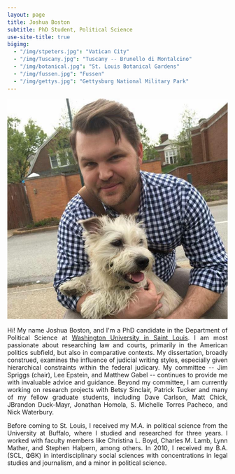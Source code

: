 ```yaml
---
layout: page
title: Joshua Boston
subtitle: PhD Student, Political Science
use-site-title: true
bigimg:
  - "/img/stpeters.jpg": "Vatican City"
  - "/img/Tuscany.jpg": "Tuscany -- Brunello di Montalcino"
  - "/img/botanical.jpg": "St. Louis Botanical Gardens"
  - "/img/fussen.jpg": "Fussen"
  - "/img/gettys.jpg": "Gettysburg National Military Park"
---
```


<img src="/img/profile.jpg" class="wrap align-right" alt="Joshua Boston Profile Picture">

<p align="justify">Hi! My name Joshua Boston, and I'm a PhD candidate in the Department of Political Science at <a href="http://polisci.wustl.edu/" target="_blank">Washington University in Saint Louis</a>. I am most passionate about researching law and courts, primarily in the American politics subfield, but also in comparative contexts. My dissertation, broadly construed, examines the influence of judicial writing styles, especially given hierarchical constraints within the federal judicary. My committee -- Jim Spriggs (chair), Lee Epstein, and Matthew Gabel -- continues to provide me with invaluable advice and guidance. Beyond my committee, I am currently working on research projects with Betsy Sinclair, Patrick Tucker and many of my fellow graduate students, including Dave Carlson, Matt Chick, JBrandon Duck-Mayr, Jonathan Homola, S. Michelle Torres Pacheco, and Nick Waterbury.</p>

<p align="justify">Before coming to St. Louis, I received my M.A. in political science from the University at Buffalo, where I studied and researched for three years. I worked with faculty members like Christina L. Boyd, Charles M. Lamb, Lynn Mather, and Stephen Halpern, among others. In 2010, I received my B.A. (SCL, ΦΒΚ) in interdisciplinary social sciences with concentrations in legal studies and journalism, and a minor in political science.</p>

